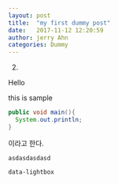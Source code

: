 ```yaml
---
layout: post
title:  "my first dummy post"
date:   2017-11-12 12:20:59
author: jerry Ahn
categories: Dummy
---
```


2.

Hello

this is sample

```java
public void main(){
  System.out.println;
}
```



이라고 한다.

`asdasdasdasd`

<code>data-lightbox</code>


